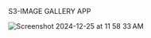 S3-IMAGE GALLERY APP 

![Screenshot 2024-12-25 at 11 58 33 AM](https://github.com/user-attachments/assets/399a78c4-498d-4138-8d6e-9b501f63d42e)
